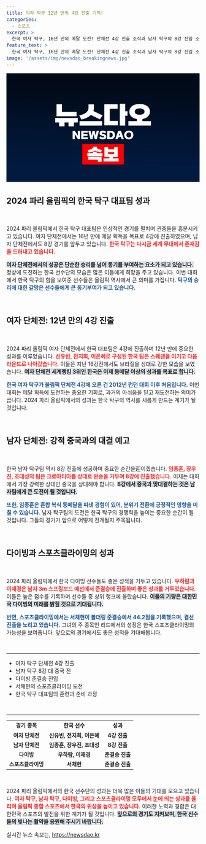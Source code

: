 ```yaml
---
title: 여자 탁구 12년 만의 4강 진출 기적!
categories:
  - 스포츠
excerpt: >
  한국 여자 탁구, 16년 만의 메달 도전! 단체전 4강 진출 소식과 남자 탁구의 8강 진입 소식까지. 올림픽 메달 꿈을 향한 뜨거운 전투가 시작된다!
feature_text: >
  한국 여자 탁구, 16년 만의 메달 도전! 단체전 4강 진출 소식과 남자 탁구의 8강 진입 소식까지. 올림픽 메달 꿈을 향한 뜨거운 전투가 시작된다!
image: '/assets/img/newsdao_breakingnews.jpg'
---
```


<p><img src="/assets/img/newsdao_breakingnews.jpg" alt="bookingtag 속보" /></p>

<h2 data-ke-size="size26">2024 파리 올림픽의 한국 탁구 대표팀 성과</h2>

<p data-ke-size="size16">&nbsp;</p>

<p>2024 파리 올림픽에서 한국 탁구 대표팀은 인상적인 경기를 펼치며 관중들을 흥분시키고 있습니다. 여자 단체전에서는 16년 만에 메달 획득을 목표로 4강에 진출하였으며, 남자 단체전에서도 8강 경기를 앞두고 있습니다. <b><span style="color: #ee2323;">한국 탁구는 다시금 세계 무대에서 존재감을 드러내고 있습니다.</span></b></p>

<p><b><span style="background-color: #21538527;">여자 단체전에서의 성공은 단순한 승리를 넘어 동기를 부여하는 요소가 되고 있습니다.</span></b> 정상에 도전하는 한국 선수단의 모습은 많은 이들에게 희망을 주고 있습니다. 이번 대회에서 한국 탁구의 힘을 보여준 선수들은 올림픽 역사에서 큰 의미를 가집니다. <b><span style="color: #1a5490;">탁구의 승리에 대한 갈망은 선수들에게 큰 동기부여가 되고 있습니다.</span></b></p>

<p data-ke-size="size16">&nbsp;</p>

<h2 data-ke-size="size26">여자 단체전: 12년 만의 4강 진출</h2>

<p data-ke-size="size16">&nbsp;</p>

<p>2024 파리 올림픽 여자 단체전에서 한국 대표팀은 4강에 진출하며 12년 만에 중요한 성과를 이루었습니다. <b><span style="color: #ee2323;">신유빈, 전지희, 이은혜로 구성된 한국 팀은 스웨덴을 이기고 다음 라운드로 나아갔습니다.</span></b> 이들은 지난 16강전에서도 브라질을 상대로 강한 모습을 보였습니다. <b><span style="background-color: #21538527;">여자 단체전 세계랭킹 3위인 한국은 이제 동메달 이상의 성과를 목표로 합니다.</span></b></p>

<p><b><span style="color: #1a5490;">한국 여자 탁구가 올림픽 단체전 4강에 오른 건 2012년 런던 대회 이후 처음입니다.</span></b> 이번 대회는 메달 획득에 도전하는 중요한 기회로, 과거의 아쉬움을 딛고 재도전하는 의미가 큽니다. 2024 파리 올림픽에서의 성과는 한국 탁구의 역사를 새롭게 만드는 계기가 될 것입니다.</p>

<p data-ke-size="size16">&nbsp;</p>

<h2 data-ke-size="size26">남자 단체전: 강적 중국과의 대결 예고</h2>

<p data-ke-size="size16">&nbsp;</p>

<p>한국 남자 탁구팀 역시 8강 진출에 성공하며 중요한 순간을迎이겠습니다. <b><span style="color: #ee2323;">임종훈, 장우진, 조대성의 팀은 크로아티아를 상대로 완승을 거두며 8강에 진출했습니다.</span></b> 이제는 대회에서 가장 강력한 상대인 중국을 상대해야 합니다. <b><span style="background-color: #21538527;">8강에서 중국과 맞대결하는 것은 남자팀에게 큰 도전이 될 것입니다.</span></b></p>

<p><b><span style="color: #1a5490;">또한, 임종훈은 혼합 복식 동메달을 따낸 경험이 있어, 분위기 전환에 긍정적인 영향을 미칠 수 있습니다.</span></b> 남자 탁구팀의 도전은 한국 탁구의 경쟁력을 높이는 중요한 순간이 될 것입니다. 그들의 경기가 앞으로 어떻게 전개될지 주목됩니다.</p>

<p data-ke-size="size16">&nbsp;</p>

<h2 data-ke-size="size26">다이빙과 스포츠클라이밍의 성과</h2>

<p data-ke-size="size16">&nbsp;</p>

<p>2024 파리 올림픽에서 한국 다이빙 선수들도 좋은 성적을 거두고 있습니다. <b><span style="color: #ee2323;">우하람과 이재경은 남자 3m 스프링보드 예선에서 준결승에 진출하며 좋은 성과를 거두었습니다.</span></b> 이들은 높은 점수를 기록하며 선수들 중 상위 랭크에 올랐습니다. <b><span style="background-color: #21538527;">이들의 기량은 대한민국 다이빙의 미래를 밝힐 것으로 기대됩니다.</span></b></p>

<p><b><span style="color: #1a5490;">반면, 스포츠클라이밍에서는 서채현이 볼더링 준결승에서 44.2점을 기록했으며, 결선 진출을 노리고 있습니다.</span></b> 그녀의 주 종목인 리드에서의 성장은 한국 스포츠클라이밍의 가능성을 보여줍니다. 앞으로의 경기에서도 좋은 성적을 기대해봅니다.</p>

<p data-ke-size="size16">&nbsp;</p>

<hr/>

<ul>
  <li>여자 탁구 단체전 4강 진출</li>
  <li>남자 탁구 8강 대 중국 전</li>
  <li>다이빙 준결승 진입</li>
  <li>서채현의 스포츠클라이밍 도전</li>
  <li>한국 탁구 대표팀의 훈련과 준비 과정</li>
</ul>

<p data-ke-size="size16">&nbsp;</p>

<hr/>

<table style="width: 100%; border-collapse: collapse;">
  <tbody>
    <tr>
      <td style="text-align: center; height: 17px;"><b>경기 종목</b></td>
      <td style="text-align: center; height: 17px;"><b>한국 선수</b></td>
      <td style="text-align: center; height: 17px;"><b>성과</b></td>
    </tr>
    <tr>
      <td style="text-align: center; height: 17px;"><b>여자 단체전</b></td>
      <td style="text-align: center; height: 17px;"><b>신유빈, 전지희, 이은혜</b></td>
      <td style="text-align: center; height: 17px;"><b>4강 진출</b></td>
    </tr>
    <tr>
      <td style="text-align: center; height: 17px;"><b>남자 단체전</b></td>
      <td style="text-align: center; height: 17px;"><b>임종훈, 장우진, 조대성</b></td>
      <td style="text-align: center; height: 17px;"><b>8강 진출</b></td>
    </tr>
    <tr>
      <td style="text-align: center; height: 17px;"><b>다이빙</b></td>
      <td style="text-align: center; height: 17px;"><b>우하람, 이재경</b></td>
      <td style="text-align: center; height: 17px;"><b>준결승 진출</b></td>
    </tr>
    <tr>
      <td style="text-align: center; height: 17px;"><b>스포츠클라이밍</b></td>
      <td style="text-align: center; height: 17px;"><b>서채현</b></td>
      <td style="text-align: center; height: 17px;"><b>준결승 진출</b></td>
    </tr>
  </tbody>
</table>

<p data-ke-size="size16">&nbsp;</p> 

<p>2024 파리 올림픽에서의 한국 선수단의 성과는 더욱 많은 이들의 기대를 모으고 있습니다. <b><span style="color: #ee2323;">여자 탁구, 남자 탁구, 다이빙, 그리고 스포츠클라이밍 모두에서 눈에 띄는 성과를 올리며 올림픽 종합 스포츠에서 한국의 위상을 높이고 있습니다.</span></b> 이러한 노력과 경합은 대한민국 스포츠의 발전을 위한 계기가 될 것입니다. <b><span style="background-color: #21538527;">앞으로의 경기도 지켜보며, 한국 선수들의 빛나는 활약을 응원해 주시기 바랍니다.</span></b></p>
실시간 뉴스 속보는, <a href="https://newsdao.kr" rel="dofollow">https://newsdao.kr</a>


